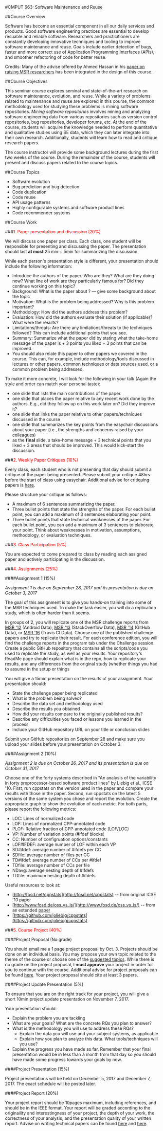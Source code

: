#CMPUT 663: Software Maintenance and Reuse


##Course Overview

Software has become an essential component in all our daily services and products. Good software engineering practices are essential to develop resuable and reliable software. Researchers and practicitioners are constantly developing innovative techniques and tooling to improve software maintenance and reuse. Goals include earlier detection of bugs, faster and more correct use of Application Programming Interfaces (APIs), and smoother refactoring of code for better reuse. 

Credits: Many of the advise offered by Ahmed Hassan in his [paper on raising MSR researchers](http://dl.acm.org/citation.cfm?id=2901780) has been integrated in the design of this course.

##Course Objectives

This seminar course explores seminal and state-of-the-art research on software maintenance, evolution, and reuse. While a variety of problems related to maintenance and reuse are explored in this course, the common methodology used for studying these problems is mining software repositories. *Mining software repositories* involves mining and analyzing software engineering data from various repositories such as version control repositories, bug repositories, developer forums, etc. At the end of the course, students will acquire the knowledge needed to perform quantitative and qualitative studies using SE data, which they can later integrate into their own research. Additionally, students will learn how to read and critique research papers.

The course instructor will provide some background lectures during the first two weeks of the course. During the remainder of the course, students will present and discuss papers related to the course topics.

##Course Topics

* Software evolution
* Bug prediction and bug detection
* Code duplication
* Code reuse
* API usage patterns
* Highly configurable systems and software product lines
* Code recommender systems

##Course Work

###<span style="color:red">1. Paper presentation and discussion (20%)</span>

We will discuss one paper per class. Each class, one student will be responsible for presenting and discussing the paper. The presentation should last **at most** 25 min + 5min for summarizing the discussion.

While each person's presentation style is different, your presentation should include the following information:

* Introduce the authors of the paper. Who are they? What are they doing now? What line of work are they particularly famous for? Did they continue working on this topic?
* Background: What is the paper about ? — give some background about the topic
* Motivation: What is the problem being addressed? Why is this problem important?
* Methodology: How did the authors address this problem?
* Evaluation: How did the authors evaluate their solution (if applicable)? What were the results?
* Limitations/threats: Are there any limitations/threats to the techniques followed? This can include additional points that you see.
* Summary: Summarize what the paper did by stating what the take-home message of the paper is + 3 points you liked + 3 points that can be improved.
* You should also relate this paper to other papers we covered in the course. This can, for example, include methodology/tools discussed in lectures or other papers, common techniques or data sources used, or a common problem being addressed.

To make it more concrete, I will look for the following in your talk (Again the style and order can match your personal taste):

* one slide that lists the main contributions of the paper.
* one slide that places the paper relative to any recent work done by the authors. E.g., did they follow up on this work later on? Did they improve it? 
* one slide that links the paper relative to other papers/techniques discussed in the course
* one slide that summarizes the key points from the easychair discussions about your paper (i.e., the strengths and concerns raised by your colleagues)
* as the **final** slide, a take-home message + 3 technical points that you liked + 3 areas that should be improved. This would kick-start the discussion.

###<span style="color:red">2. Weekly Paper Critiques (10%)</span>

Every class, each student who is not presenting that day should submit a critique of the paper being presented. Please submit your critique 48hrs before the start of class using easychair. Additional advise for critiquing papers is [here](http://cs.queensu.ca/~ahmed/home/teaching/CISC880/F16/papers/reviewing-smith.pdf). 

Please structure your critique as follows:

* A maximum of 6 sentences summarizing the paper.
* Three bullet points that state the strengths of the paper. For each bullet point, you can add a maximum of 3 sentences elaborating your point.
* Three bullet points that state technical weaknesses of the paper. For each bullet point, you can add a maximum of 3 sentences to elaborate your point. Think about weaknesses in motivation, assumptions, methodology, or evaluation techniques.

###<span style="color:red">3. Class Participation (5%)</span>

You are expected to come prepared to class by reading each assigned paper and actively participating in the discussion. 

###<span style="color:red">4. Assignments (25%)</span>

####Assignment 1 (15%)

*Assignment 1 is due on September 28, 2017 and its presentation is due on October 3, 2017*

The goal of this assignment is to give you hands-on training into some of the MSR techniques used. To make the task easier, you will do a replication study, which is often harder than it seems. 

In groups of 2, you will replicate one of the MSR challenge reports from [MSR '12](http://2012.msrconf.org/challenge.php) (Android Data), [MSR '13](http://2013.msrconf.org/challenge.php) (StackOverflow Data), [MSR '14](http://2014.msrconf.org/challenge.php) (GitHub Data), or [MSR '16](http://2017.msrconf.org/#/challenge) (Travis CI Data). Choose one of the published challenge papers and try to replicate their result. For each conference edition, you will find the challenge reports in the program tab under the Challenge session. Create a public GitHub repository that contains all the scripts/code you used to replicate the study, as well as your results. Your repository's ReadMe page should explain what is in the repo, how to replicate your results, and any differences from the original study (whether things you had to assume in the setup or things 

You will give a 15min presentation on the results of your assignment. Your presentation should:

* State the challenge paper being replicated
* What is the problem being solved?
* Describe the data set and methodology used
* Describe the results you obtained
* How did your results compare to the originally published results?
* Describe any difficulties you faced or lessons you learned in the process
* Include your GitHub repository URL on your title or conclusion slides

Submit your GitHub repositories on September 28 and make sure you upload your slides before your presentation on October 3.

####Assignment 2 (10%)

*Assignment 2 is due on October 26, 2017 and its presentation is due on October 31, 2017*

Choose one of the forty systems described in "An analysis of the variability in forty preprocessor-based software product lines" by Liebig et al., ICSE '10. First, run cppstats on the version used in the paper and compare your results with those in the paper. Second, run cppstats on the latest 5 versions of the same system you chose and report the evolution. Create the appropriate graph to show the evolution of each metric. For both parts, please report the following metrics:

* LOC: Lines of normalized code
* LOF: Lines of normalized CPP-annotated code
* PLOF: Relative fraction of CPP-annotated code (LOF/LOC)
* VP: Number of variation points (#ifdef blocks)
* CC: Number of configruation options/constants
* LOF#IFDEF: average number of LOF within each VP
* SD#ifdef: average number of #ifdefs per CC
* SDfile: average number of files per CC
* TD#ifdef: average number of CCs per #ifdef
* TDfile: average number of CCs per file
* NDavg: average nesting depth of #ifdefs
* TDfile: maximum nesting depth of #ifdefs

Useful resources to look at:

* [http://fosd.net/cppstats](http://fosd.net/cppstats) -- from original ICSE '10 paper
* [http://www.fosd.de/oss_vs_is/](http://www.fosd.de/oss_vs_is/) -- from an extended [paper](https://link.springer.com/article/10.1007/s10664-015-9360-1)
* [https://github.com/joliebig/cppstats](https://github.com/joliebig/cppstats)


###<span style="color:red">5. Course Project (40%)</span> 

####Project Proposal (No grade)

You should email me a 1 page project proposal by Oct. 3. Projects should be done on an individual basis. You may propose your own topic related to the theme of the course or choose one of the [suggested topics](???). While there is no grade on the project proposal, I **must approve** your project in order for you to continue with the course. Additional advise for project proposals can be found [here](http://cs.queensu.ca/~ahmed/home/teaching/CISC880/F16/papers/HPProjectProposalTemplate.pdf). Your project proposal should cite at least 3 papers.

####Project Update Presentation (5%)

To ensure that you are on the right track for your project, you will give a short 10min project update presentation on November 7, 2017.

Your presentation should:

* Explain the problem you are tackling
* What are your goals? What are the concrete RQs you plan to answer?
* What is the methodology you will use to address these RQs?
	* Explain the data you will use and your subject systems, as applicable
	* Explain how you plan to analyze this data. What tools/techniques will you use?
* Explain the progress you have made so far. Remember that your final presentation would be in less than a month from that day so you should have made some progress towards your goals by now.

####Project Presentation (15%)

Project presentations will be held on December 5, 2017 and December 7, 2017. The exact schedule will be posted later.

####Project Report (20%)

Your project report should be 10pages maximum, including references, and should be in the IEEE format. Your report will be graded according to the originaility and interestingness of your project, the depth of your work, the correctness of your analysis, and the presentation quality of your written report. Advise on writing technical papers can be found [here](http://www.cs.columbia.edu/~hgs/etc/writing-style.html) and [here](https://homes.cs.washington.edu/~mernst/advice/write-technical-paper.html).

